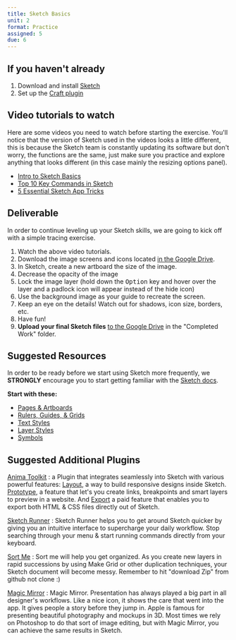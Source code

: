 ```yaml
---
title: Sketch Basics
unit: 2
format: Practice
assigned: 5
due: 6
---
```

## If you haven't already

1. Download and install [Sketch](https://www.sketch.com/)
2. Set up the [Craft plugin](https://www.invisionapp.com/craft)

## Video tutorials to watch

Here are some videos you need to watch before starting the exercise. You'll notice that the version of Sketch used in the videos looks a little different, this is because the Sketch team is constantly updating its software but don't worry, the functions are the same, just make sure you practice and explore anything that looks different (in this case mainly the resizing options panel).

* [Intro to Sketch Basics](https://www.youtube.com/watch?v=qywB0JHQeC4)
* [Top 10 Key Commands in Sketch](https://www.youtube.com/watch?v=w_-oB3CoyBk)
* [5 Essential Sketch App Tricks](https://www.youtube.com/watch?v=ZCypZWzCr84)

## Deliverable

In order to continue leveling up your Sketch skills, we are going to kick off with a simple tracing exercise.

1. Watch the above video tutorials.
2. Download the image screens and icons located [in the Google Drive](https://drive.google.com/drive/u/0/folders/18Fr4U0KfZGOP_fzCQ_0qO4_3BkflYaBn).
3. In Sketch, create a new artboard the size of the image.
4. Decrease the opacity of the image
5. Lock the image layer (hold down the <kbd>Option</kbd> key and hover over the layer and a padlock icon will appear instead of the hide icon)
6. Use the background image as your guide to recreate the screen.
7. Keep an eye on the details! Watch out for shadows, icon size, borders, etc.
8. Have fun!
9. **Upload your final Sketch files** [to the Google Drive](https://drive.google.com/drive/u/0/folders/18Fr4U0KfZGOP_fzCQ_0qO4_3BkflYaBn) in the "Completed Work" folder.

## Suggested Resources

In order to be ready before we start using Sketch more frequently, we **STRONGLY** encourage you to start getting familiar with the [Sketch docs](https://www.sketch.com/docs/).

**Start with these:**

* [Pages & Artboards](https://www.sketch.com/docs/the-interface/layer-list/)
* [Rulers, Guides, & Grids](https://www.sketch.com/docs/canvas/rulers-guides-grids/)
* [Text Styles](https://www.sketch.com/docs/text/text-styles/)
* [Layer Styles](https://www.sketch.com/docs/styling/shared-styles/)
* [Symbols](https://www.sketch.com/docs/symbols/)

## Suggested Additional Plugins

[Anima Toolkit](https://animaapp.github.io/)
: a Plugin that integrates seamlessly into Sketch with various powerful features: [Layout](https://docs.animaapp.com/v3/layout/), a way to build responsive designs inside Sketch. [Prototype](https://docs.animaapp.com/v3/prototype/), a feature that let's you create links, breakpoints and smart layers to preview in a website. And [Export](https://docs.animaapp.com/v3/export/) a paid feature that enables you to export both HTML & CSS files directly out of Sketch.

[Sketch Runner](https://sketchrunner.com/)
: Sketch Runner helps you to get around Sketch quicker by giving you an intuitive interface to supercharge your daily workflow. Stop searching through your menu & start running commands directly from your keyboard.

[Sort Me](https://github.com/romashamin/sort-me-sketch)
: Sort me will help you get organized. As you create new layers in rapid successions by using Make Grid or other duplication techniques, your Sketch document will become messy. Remember to hit "download Zip" from github not clone :)

[Magic Mirror](http://magicsketch.io/mirror/?src=old)
: Magic Mirror. Presentation has always played a big part in all designer's workflows. Like a nice icon, it shows the care that went into the app. It gives people a story before they jump in. Apple is famous for presenting beautiful photography and mockups in 3D. Most times we rely on Photoshop to do that sort of image editing, but with Magic Mirror, you can achieve the same results in Sketch.
